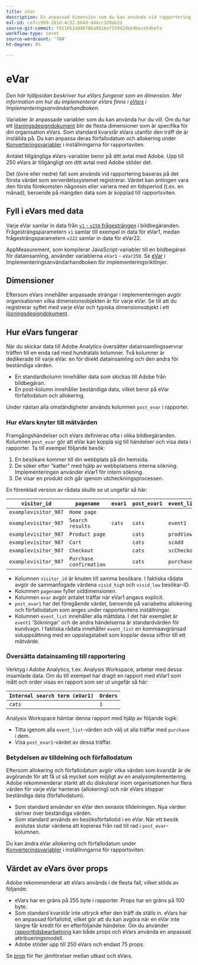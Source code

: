 ```yaml
---
title: eVar
description: En anpassad dimension som du kan använda vid rapportering.
exl-id: ce7cc999-281d-4c52-b64d-d44cc320ab2d
source-git-commit: f811651dd86786a081bef25942dbb4bece54befa
workflow-type: tm+mt
source-wordcount: '784'
ht-degree: 0%

---
```


# eVar

*Den här hjälpsidan beskriver hur eVars fungerar som en dimension. Mer information om hur du implementerar eVars finns i [eVars](/help/implement/vars/page-vars/evar.md) i Implementeringsanvändarhandboken.*

Variabler är anpassade variabler som du kan använda hur du vill. Om du har ett [lösningsdesigndokument](/help/implement/prepare/solution-design.md) blir de flesta dimensioner som är specifika för din organisation eVars. Som standard kvarstår eVars utanför den träff de är inställda på. Du kan anpassa deras förfallodatum och allokering under [Konverteringsvariabler](/help/admin/admin/conversion-var-admin/conversion-var-admin.md) i inställningarna för rapportsviten.

Antalet tillgängliga eVars-variabler beror på ditt avtal med Adobe. Upp till 250 eVars är tillgängligt om ditt avtal med Adobe stöder det.

Det (övre eller nedre) fall som används vid rapportering baseras på det första värdet som serverdelssystemet registrerar. Värdet kan antingen vara den första förekomsten någonsin eller variera med en tidsperiod (t.ex. en månad), beroende på mängden data som är kopplad till rapportsviten.

## Fyll i eVars med data

Varje eVar samlar in data från [`v1` - `v250` frågesträngen](/help/implement/validate/query-parameters.md) i bildbegäranden. Frågesträngsparametern `v1` samlar till exempel in data för eVar1, medan frågesträngsparametern `v222` samlar in data för eVar22.

AppMeasurement, som kompilerar JavaScript-variabler till en bildbegäran för datainsamling, använder variablerna `eVar1` - `eVar250`. Se [eVar](/help/implement/vars/page-vars/evar.md) i Implementeringsanvändarhandboken för implementeringsriktlinjer.

## Dimensioner

Eftersom eVars innehåller anpassade strängar i implementeringen avgör organisationen vilka dimensionsobjekten är för varje eVar. Se till att du registrerar syftet med varje eVar och typiska dimensionsobjekt i ett [lösningsdesigndokument](/help/implement/prepare/solution-design.md).

## Hur eVars fungerar

När du skickar data till Adobe Analytics översätter datainsamlingsservrar träffen till en enda rad med hundratals kolumner. Två kolumner är dedikerade till varje eVar. en för direkt datainsamling och den andra för beständiga värden.

* En standardkolumn innehåller data som skickas till Adobe från bildbegäran.
* En post-kolumn innehåller beständiga data, vilket beror på eVar förfallodatum och allokering.

Under nästan alla omständigheter används kolumnen `post_evar` i rapporter.

### Hur eVars knyter till mätvärden

Framgångshändelser och eVars definieras ofta i olika bildbegäranden. Kolumnen `post_evar` gör att eVar kan koppla sig till händelser och visa data i rapporter. Ta till exempel följande besök:

1. En besökare kommer till din webbplats på din hemsida.
2. De söker efter &quot;katter&quot; med hjälp av webbplatsens interna sökning. Implementeringen använder eVar1 för intern sökning.
3. De visar en produkt och går igenom utcheckningsprocessen.

En förenklad version av rådata skulle se ut ungefär så här:

| `visitor_id` | `pagename` | `evar1` | `post_evar1` | `event_list` |
| --- | --- | --- | --- | --- |
| `examplevisitor_987` | `Home page` |  |  |  |
| `examplevisitor_987` | `Search results` | `cats` | `cats` | `event1` |
| `examplevisitor_987` | `Product page` |  | `cats` | `prodView` |
| `examplevisitor_987` | `Cart` |  | `cats` | `scAdd` |
| `examplevisitor_987` | `Checkout` |  | `cats` | `scCheckout` |
| `examplevisitor_987` | `Purchase confirmation` |  | `cats` | `purchase` |

* Kolumnen `visitor_id` är knuten till samma besökare. I faktiska rådata avgör de sammanfogade värdena `visid_high` och `visid_low` besökar-ID.
* Kolumnen `pagename` fyller siddimensionen.
* Kolumnen `evar` avgör antalet träffar när eVar1 angavs explicit.
* `post_evar1` har det föregående värdet, beroende på variabelns allokering och förfallodatum som anges under rapportsvitens inställningar.
* Kolumnen `event_list` innehåller alla måttdata. I det här exemplet är `event1` &#39;Sökningar&#39; och de andra händelserna är standardvärden för kundvagn. I faktiska rådata innehåller `event_list` en kommaavgränsad siduppsättning med en uppslagstabell som kopplar dessa siffror till ett mätvärde.

### Översätta datainsamling till rapportering

Verktyg i Adobe Analytics, t.ex. Analysis Workspace, arbetar med dessa insamlade data. Om du till exempel har dragit en rapport med eVar1 som mått och order visas en rapport som ser ut ungefär så här:

| `Internal search term (eVar1)` | `Orders` |
| --- | --- |
| `cats` | `1` |

Analysis Workspace hämtar denna rapport med hjälp av följande logik:

* Titta igenom alla `event_list`-värden och välj ut alla träffar med `purchase` i dem.
* Visa `post_evar1`-värdet av dessa träffar.

### Betydelsen av tilldelning och förfallodatum

Eftersom allokering och förfallodatum avgör vilka värden som kvarstår är de avgörande för att få ut så mycket som möjligt av en analysimplementering. Adobe rekommenderar starkt att du diskuterar inom organisationen hur flera värden för varje eVar hanteras (allokering) och när eVars stoppar beständiga data (förfallodatum).

* Som standard använder en eVar den senaste tilldelningen. Nya värden skriver över beständiga värden.
* Som standard används en besöksförfallotid i en eVar. När ett besök avslutas slutar värdena att kopieras från rad till rad i `post_evar`-kolumnen.

Du kan ändra eVar allokering och förfallodatum under [Konverteringsvariabler](/help/admin/admin/conversion-var-admin/conversion-var-admin.md) i inställningarna för rapportsviten.

## Värdet av eVars över props

Adobe rekommenderar att eVars används i de flesta fall, vilket stöds av följande:

* eVars har en gräns på 255 byte i rapporter. Props har en gräns på 100 byte.
* Som standard kvarstår inte uttryck efter den träff de ställs in. eVars har en anpassad förfallotid, vilket gör att du kan avgöra när en eVar inte längre får kredit för en efterföljande händelse. Om du använder [rapporttidsbearbetning](/help/components/vrs/vrs-report-time-processing.md) kan både props och eVars använda en anpassad attribueringsmodell.
* Adobe stöder upp till 250 eVars och endast 75 props.

Se [prop](prop.md) för fler jämförelser mellan utkast och eVars.
